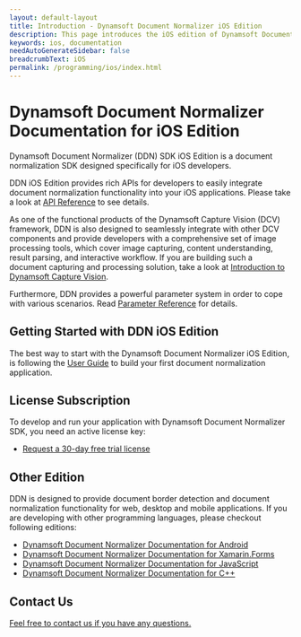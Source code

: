 ```yaml
---
layout: default-layout
title: Introduction - Dynamsoft Document Normalizer iOS Edition
description: This page introduces the iOS edition of Dynamsoft Document Normalizer
keywords: ios, documentation
needAutoGenerateSidebar: false
breadcrumbText: iOS
permalink: /programming/ios/index.html
---
```


# Dynamsoft Document Normalizer Documentation for iOS Edition

Dynamsoft Document Normalizer (DDN) SDK iOS Edition is a document normalization SDK designed specifically for iOS developers.

DDN iOS Edition provides rich APIs for developers to easily integrate document normalization functionality into your iOS applications. Please take a look at [API Reference](api-reference/index.md) to see details.

As one of the functional products of the Dynamsoft Capture Vision (DCV) framework, DDN is also designed to seamlessly integrate with other DCV components and provide developers with a comprehensive set of image processing tools, which cover image capturing, content understanding, result parsing, and interactive workflow. If you are building such a document capturing and processing solution, take a look at <a href="{{site.dcv_introduction}}" target="_blank">Introduction to Dynamsoft Capture Vision</a>.

Furthermore, DDN provides a powerful parameter system in order to cope with various scenarios. Read <a href="{{site.parameters}}reference/index.html" target="_blank">Parameter Reference</a> for details.

## Getting Started with DDN iOS Edition

The best way to start with the Dynamsoft Document Normalizer iOS Edition, is following the [User Guide](user-guide.md) to build your first document normalization application.

## License Subscription

To develop and run your application with Dynamsoft Document Normalizer SDK, you need an active license key:
* <a href="https://www.dynamsoft.com/customer/license/trialLicense?utm_source=docs&product=ddn&package=mobile" target="_blank">Request a 30-day free trial license</a>

## Other Edition

DDN is designed to provide document border detection and document normalization functionality for web, desktop and mobile applications. If you are developing with other programming languages, please checkout following editions:

* <a href="{{ site.android }}" target="_blank">Dynamsoft Document Normalizer Documentation for Android</a>
* <a href="{{ site.xamarin }}" target="_blank">Dynamsoft Document Normalizer Documentation for Xamarin.Forms</a>
* <a href="{{ site.js }}" target="_blank">Dynamsoft Document Normalizer Documentation for JavaScript</a>
* <a href="{{ site.cpp }}" target="_blank">Dynamsoft Document Normalizer Documentation for C++</a>
## Contact Us

<a href="https://www.dynamsoft.com/company/customer-service/#contact" target="_blank">Feel free to contact us if you have any questions.</a>
